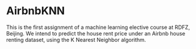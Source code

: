 # AirbnbKNN

This is the first assignment of a machine learning elective course at RDFZ, Beijing. We intend to predict the house rent price under an Airbnb house renting dataset, using the K Nearest Neighbor algorithm.
